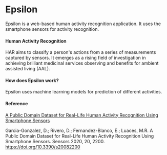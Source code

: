 # Epsilon

Epsilon is a web-based human activity recognition application. It uses the smartphone sensors for activity recognition. 


#### Human Activity Recognition

HAR aims to classify a person's actions from a series of measurements captured by sensors. It emerges as a rising field of investigation in achieving brilliant medicinal services observing and benefits for ambient assisted living (AAL).

#### How does Epsilon work?

Epsilon uses machine learning models for prediction of different activities.

#### Reference

[A Public Domain Dataset for Real-Life Human Activity Recognition Using Smartphone Sensors](https://www.mdpi.com/1424-8220/20/8/2200/htm)

Garcia-Gonzalez, D.; Rivero, D.; Fernandez-Blanco, E.; Luaces, M.R. A Public Domain Dataset for Real-Life Human Activity Recognition Using Smartphone Sensors. Sensors 2020, 20, 2200. https://doi.org/10.3390/s20082200



